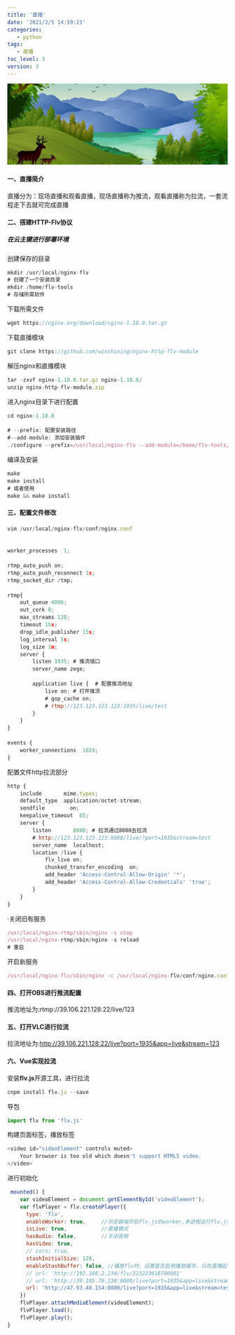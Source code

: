```yaml
---
title: '直播'
date: '2021/2/5 14:59:21'
categories:
   - python
tags:
   - 直播
toc_level: 3
version: 3
---
```

![cover](images/river.png)

#### 一、直播简介
 直播分为：现场直播和观看直播，现场直播称为推流，观看直播称为拉流，一套流程走下去就可完成直播

#### 二、搭建HTTP-Flv协议
##### 在云主键进行部署环境
创建保存的目录
```js
mkdir /usr/local/nginx-flv
# 创建了一个安装目录
mkdir /home/flv-tools
# 存储所需软件
```
下载所需文件
```js
wget https://nginx.org/download/nginx-1.18.0.tar.gz
```
下载直播模块
```js
git clone https://github.com/winshining/nginx-http-flv-module
```
解压nginx和直播模块
```js
tar -zxvf nginx-1.18.0.tar.gz nginx-1.18.0/
unzip nginx-http-flv-module.zip
```
进入nginx目录下进行配置
```js
cd nginx-1.18.0

# --prefix: 配置安装路径
#--add-module: 添加安装插件
./configure --prefix=/usr/local/nginx-flv --add-module=/home/flv-tools/nginx-http-flv-module-master
```
编译及安装
```js
make 
make install 
# 或者使用
make && make install 
```

#### 三、配置文件修改
```js
vim /usr/local/nginx-flv/conf/nginx.conf


worker_processes  1;

rtmp_auto_push on;
rtmp_auto_push_reconnect 1s;
rtmp_socket_dir /tmp;

rtmp{
	out_queue 4096;
	out_cork 8;
	max_streams 128;
	timeout 15s;
	drop_idle_publisher 15s;
	log_interval 5s;
	log_size 1m;
	server {
		listen 1935; # 推流端口
		server_name zege;
		
		application live {	# 配置推流地址
			live on; # 打开推流
			# gop_cache on;
			# rtmp://123.123.123.123:1935/live/test
		}
	}
}

events {
    worker_connections  1024;
}
```
配置文件http拉流部分
```js
http {
	include       mime.types;
	default_type  application/octet-stream;
	sendfile        on;
	keepalive_timeout  65;
	server {
		listen       8080; # 拉流通过8080去拉流
		# http://123.123.123.123:8080/live/?port=1935&stream=test
		server_name  localhost;
		location /live {
			flv_live on;
			chunked_transfer_encoding  on;
			add_header 'Access-Control-Allow-Origin' '*';
			add_header 'Access-Control-Allow-Credentials' 'true';
		}
	}
}
```
·关闭旧有服务
```js
/usr/local/nginx-rtmp/sbin/nginx -s stop
/usr/local/nginx-rtmp/sbin/nginx -s reload
# 重启
```
开启新服务
```js
/usr/local/nginx-flv/sbin/nginx -c /usr/local/nginx-flv/conf/nginx.conf
```

#### 四、打开OBS进行推流配置
推流地址为:rtmp://39.106.221.128:22/live/123

#### 五、打开VLC进行拉流
拉流地址为:http://39.106.221.128:22/live?port=1935&app=live&stream=123


#### 六、Vue实现拉流
安装**flv.js**开源工具，进行拉流
```js
cnpm install flv.js --save
```
导包
```js
import flv from 'flv.js'
```
构建页面标签，播放标签
```js
<video id="videoElement" controls muted>
  	Your browser is too old which doesn't support HTML5 video.
</video>
```
进行初始化
```js
 mounted() {
    var videoElement = document.getElementById('videoElement');
    var flvPlayer = flv.createPlayer({
      type: 'flv',
      enableWorker: true,     //浏览器端开启flv.js的worker,多进程运行flv.js
      isLive: true,           //直播模式
      hasAudio: false,        //关闭音频
      hasVideo: true,
      // cors: true,
      stashInitialSize: 128,
      enableStashBuffer: false, //播放flv时，设置是否启用播放缓存，只在直播起作用。
      // url: 'http://192.168.2.234/flv/323223618780001'
      // url: 'http://39.105.79.238:8080/live?port=1935&app=live&stream=test'
      url: 'http://47.93.48.154:8080/live?port=1935&app=live&stream=test'
    })
    flvPlayer.attachMediaElement(videoElement);
    flvPlayer.load();
    flvPlayer.play();
}
```